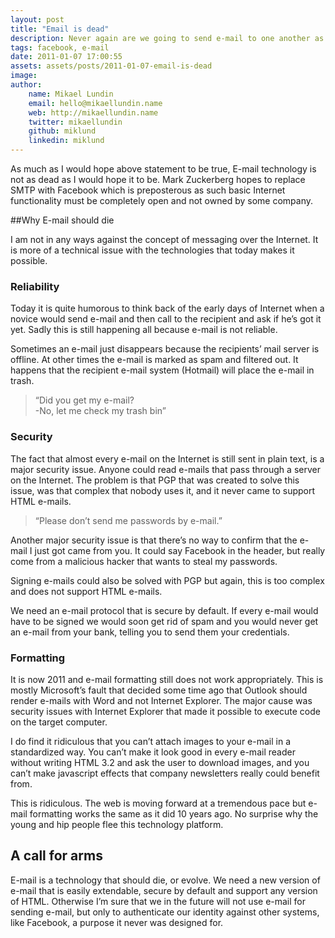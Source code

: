 ```yaml
---
layout: post
title: "Email is dead"
description: Never again are we going to send e-mail to one another as Facebook is now fixing e-mail sending. All our communication will be owned by the larger corporations, or not.
tags: facebook, e-mail
date: 2011-01-07 17:00:55
assets: assets/posts/2011-01-07-email-is-dead
image: 
author:
    name: Mikael Lundin
    email: hello@mikaellundin.name
    web: http://mikaellundin.name
    twitter: mikaellundin
    github: miklund
    linkedin: miklund
---
```


As much as I would hope above statement to be true, E-mail technology is not as dead as I would hope it to be. Mark Zuckerberg hopes to replace SMTP with Facebook which is preposterous as such basic Internet functionality must be completely open and not owned by some company.

##Why E-mail should die

I am not in any ways against the concept of messaging over the Internet. It is more of a technical issue with the technologies that today makes it possible.

### Reliability

Today it is quite humorous to think back of the early days of Internet when a novice would send e-mail and then call to the recipient and ask if he’s got it yet. Sadly this is still happening all because e-mail is not reliable.

Sometimes an e-mail just disappears because the recipients’ mail server is offline. At other times the e-mail is marked as spam and filtered out. It happens that the recipient e-mail system (Hotmail) will place the e-mail in trash.
> “Did you get my e-mail?  
> -No, let me check my trash bin”

### Security

The fact that almost every e-mail on the Internet is still sent in plain text, is a major security issue. Anyone could read e-mails that pass through a server on the Internet. The problem is that PGP that was created to solve this issue, was that complex that nobody uses it, and it never came to support HTML e-mails.

> “Please don’t send me passwords by e-mail.”

Another major security issue is that there’s no way to confirm that the e-mail I just got came from you. It could say Facebook in the header, but really come from a malicious hacker that wants to steal my passwords.

Signing e-mails could also be solved with PGP but again, this is too complex and does not support HTML e-mails.

We need an e-mail protocol that is secure by default. If every e-mail would have to be signed we would soon get rid of spam and you would never get an e-mail from your bank, telling you to send them your credentials.

### Formatting

It is now 2011 and e-mail formatting still does not work appropriately. This is mostly Microsoft’s fault that decided some time ago that Outlook should render e-mails with Word and not Internet Explorer. The major cause was security issues with Internet Explorer that made it possible to execute code on the target computer.

I do find it ridiculous that you can’t attach images to your e-mail in a standardized way. You can’t make it look good in every e-mail reader without writing HTML 3.2 and ask the user to download images, and you can’t make javascript effects that company newsletters really could benefit from.

This is ridiculous. The web is moving forward at a tremendous pace but e-mail formatting works the same as it did 10 years ago. No surprise why the young and hip people flee this technology platform.

## A call for arms

E-mail is a technology that should die, or evolve. We need a new version of e-mail that is easily extendable, secure by default and support any version of HTML. Otherwise I’m sure that we in the future will not use e-mail for sending e-mail, but only to authenticate our identity against other systems, like Facebook, a purpose it never was designed for.
